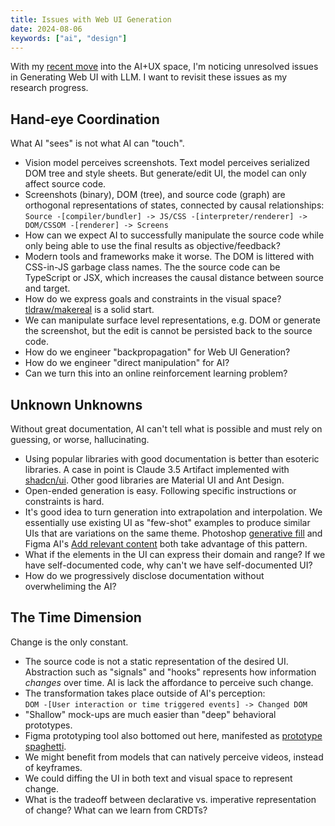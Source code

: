 ```yaml
---
title: Issues with Web UI Generation
date: 2024-08-06
keywords: ["ai", "design"]
---
```


With my [recent move](../reinventing-on-principle) into the AI+UX space, I'm noticing unresolved issues in Generating Web UI with LLM. I want to revisit these issues as my research progress.

## Hand-eye Coordination

What AI "sees" is not what AI can "touch".

- Vision model perceives screenshots. Text model perceives serialized DOM tree and style sheets. But generate/edit UI, the model can only affect source code.
- Screenshots (binary), DOM (tree), and source code (graph) are orthogonal representations of states, connected by causal relationships:  
  `Source -[compiler/bundler] -> JS/CSS -[interpreter/renderer] -> DOM/CSSOM -[renderer] -> Screens`
- How can we expect AI to successfully manipulate the source code while only being able to use the final results as objective/feedback?
- Modern tools and frameworks make it worse. The DOM is littered with CSS-in-JS garbage class names. The the source code can be TypeScript or JSX, which increases the causal distance between source and target.
- How do we express goals and constraints in the visual space? [tldraw/makereal](https://makereal.tldraw.com/) is a solid start.
- We can manipulate surface level representations, e.g. DOM or generate the screenshot, but the edit is cannot be persisted back to the source code.
- How do we engineer "backpropagation" for Web UI Generation?
- How do we engineer "direct manipulation" for AI?
- Can we turn this into an online reinforcement learning problem?

## Unknown Unknowns

Without great documentation, AI can't tell what is possible and must rely on guessing, or worse, hallucinating.

- Using popular libraries with good documentation is better than esoteric libraries. A case in point is Claude 3.5 Artifact implemented with [shadcn/ui](https://ui.shadcn.com/). Other good libraries are Material UI and Ant Design.
- Open-ended generation is easy. Following specific instructions or constraints is hard.
- It's good idea to turn generation into extrapolation and interpolation. We essentially use existing UI as "few-shot" examples to produce similar UIs that are variations on the same theme. Photoshop [generative fill](https://www.adobe.com/products/photoshop/generative-fill.html) and Figma AI's [Add relevant content](https://www.figma.com/blog/introducing-figma-ai/#bring-designs-to-life-with-realistic-copy-and) both take advantage of this pattern.
- What if the elements in the UI can express their domain and range? If we have self-documented code, why can't we have self-documented UI?
- How do we progressively disclose documentation without overwheliming the AI?

## The Time Dimension

Change is the only constant.

- The source code is not a static representation of the desired UI. Abstraction such as "signals" and "hooks" represents how information _changes_ over time. AI is lack the affordance to perceive such change.
- The transformation takes place outside of AI's perception:  
  `DOM -[User interaction or time triggered events] -> Changed DOM`
- "Shallow" mock-ups are much easier than "deep" behavioral prototypes.
- Figma prototyping tool also bottomed out here, manifested as [prototype spaghetti](https://forum.figma.com/t/header-nav-and-prototype-spaghetti/1534).
- We might benefit from models that can natively perceive videos, instead of keyframes.
- We could diffing the UI in both text and visual space to represent change.
- What is the tradeoff between declarative vs. imperative representation of change? What can we learn from CRDTs?
